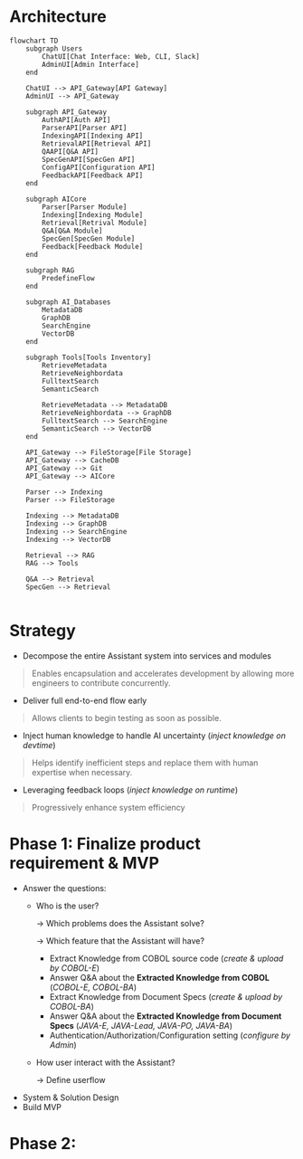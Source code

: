 # Architecture
```mermaid
flowchart TD
    subgraph Users
        ChatUI[Chat Interface: Web, CLI, Slack]
        AdminUI[Admin Interface]
    end

    ChatUI --> API_Gateway[API Gateway]
    AdminUI --> API_Gateway

    subgraph API_Gateway
        AuthAPI[Auth API]
        ParserAPI[Parser API]
        IndexingAPI[Indexing API]
        RetrievalAPI[Retrieval API]
        QAAPI[Q&A API]
        SpecGenAPI[SpecGen API]
        ConfigAPI[Configuration API]
        FeedbackAPI[Feedback API]
    end

    subgraph AICore
        Parser[Parser Module]
        Indexing[Indexing Module]
        Retrieval[Retrival Module]
        Q&A[Q&A Module]
        SpecGen[SpecGen Module]
        Feedback[Feedback Module]
    end

    subgraph RAG
        PredefineFlow
    end

    subgraph AI_Databases
        MetadataDB
        GraphDB
        SearchEngine
        VectorDB
    end

    subgraph Tools[Tools Inventory]
        RetrieveMetadata
        RetrieveNeighbordata
        FulltextSearch
        SemanticSearch

        RetrieveMetadata --> MetadataDB
        RetrieveNeighbordata --> GraphDB
        FulltextSearch --> SearchEngine
        SemanticSearch --> VectorDB
    end

    API_Gateway --> FileStorage[File Storage]
    API_Gateway --> CacheDB
    API_Gateway --> Git
    API_Gateway --> AICore

    Parser --> Indexing
    Parser --> FileStorage
    
    Indexing --> MetadataDB
    Indexing --> GraphDB
    Indexing --> SearchEngine
    Indexing --> VectorDB

    Retrieval --> RAG
    RAG --> Tools
    
    Q&A --> Retrieval
    SpecGen --> Retrieval


```

# Strategy
- Decompose the entire Assistant system into services and modules
> Enables encapsulation and accelerates development by allowing more engineers to contribute concurrently.
- Deliver full end-to-end flow early
> Allows clients to begin testing as soon as possible.
- Inject human knowledge to handle AI uncertainty (_inject knowledge on devtime_)
> Helps identify inefficient steps and replace them with human expertise when necessary.
- Leveraging feedback loops (_inject knowledge on runtime_)
> Progressively enhance system efficiency

# Phase 1: Finalize product requirement & MVP
- Answer the questions:
    - Who is the user?
      
      -> Which problems does the Assistant solve?
      
      -> Which feature that the Assistant will have?
        - Extract Knowledge from COBOL source code (_create & upload by COBOL-E_)
        - Answer Q&A about the **Extracted Knowledge from COBOL** (_COBOL-E, COBOL-BA_)
        - Extract Knowledge from Document Specs (_create & upload by COBOL-BA_)
        - Answer Q&A about the **Extracted Knowledge from Document Specs** (_JAVA-E, JAVA-Lead, JAVA-PO, JAVA-BA_)
        - Authentication/Authorization/Configuration setting (_configure by Admin_)
    - How user interact with the Assistant?
      
      -> Define userflow
- System & Solution Design
- Build MVP

# Phase 2: 
